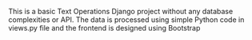 This is a basic Text Operations Django project without any database complexities or API.
The data is processed using simple Python code in views.py file and the frontend is designed using Bootstrap
